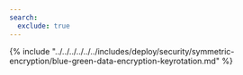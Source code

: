 ```yaml
---
search:
  exclude: true
---
```


{% include "../../../../../../includes/deploy/security/symmetric-encryption/blue-green-data-encryption-keyrotation.md" %}